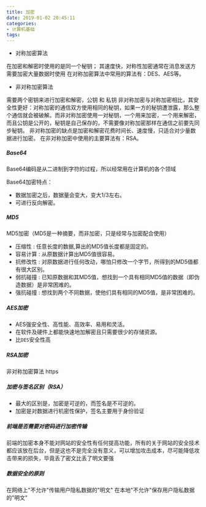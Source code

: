 ```yaml
---
title: 加密
date: 2019-01-02 20:45:11
categories:
- 计算机基础
tags:
---
```



- 对称加密算法

在加密和解密时使用的是同一个秘钥；
其速度快，对称性加密通常在消息发送方需要加密大量数据时使用
在对称加密算法中常用的算法有：DES、AES等。


- 非对称加密算法

需要两个密钥来进行加密和解密，公钥 和 私钥
非对称加密与对称加密相比，其安全性更好：对称加密的通信双方使用相同的秘钥，如果一方的秘钥遭泄露，那么整个通信就会被破解。而非对称加密使用一对秘钥，一个用来加密，一个用来解密，而且公钥是公开的，秘钥是自己保存的，不需要像对称加密那样在通信之前要先同步秘钥。
非对称加密的缺点是加密和解密花费时间长、速度慢，只适合对少量数据进行加密。
在非对称加密中使用的主要算法有：RSA。

##### Base64
Base64编码是从二进制到字符的过程，所以经常用在计算机的各个领域

Base64加密特点：

- 数据加密之后，数据量会变大，变大1/3左右。
- 可进行反向解密。

##### MD5
MD5加密（MD5是一种摘要，而非加密，只是经常与加密配合使用）
- 压缩性 : 任意长度的数据,算出的MD5值长度都是固定的。
- 容易计算 : 从原数据计算出MD5值很容易。
- 抗修改性 : 对原数据进行任何改动，哪怕只修改一个字节，所得到的MD5值都有很大区别。
- 弱抗碰撞 : 已知原数据和其MD5值，想找到一个具有相同MD5值的数据（即伪造数据）是非常困难的。
- 强抗碰撞 : 想找到两个不同数据，使他们具有相同的MD5值，是非常困难的。

##### AES加密
- AES强安全性、高性能、高效率、易用和灵活。
- 在软件及硬件上都能快速地加解密且只需要很少的存储资源。
- 比`DES`安全性高

##### RSA加密
非对称加密算法 https

##### 加密与签名区别（RSA）
- 最大的区别是，加密是可逆的，而签名是不可逆的。
- 加密是对数据进行机密性保护，签名主要用于身份验证





##### 前端是否需要对密码进行加密传输
前端的加密本身不能对网站的安全性有任何提高功能，所有的关于网站的安全技术都应该放在后台，但是这也不是完全没有意义，可以增加攻击成本，尽可能降低攻击带来的损失，毕竟丢了密文比丢了明文要强

##### 数据安全的原则
在网络上"不允许"传输用户隐私数据的"明文"
在本地"不允许"保存用户隐私数据的"明文"


